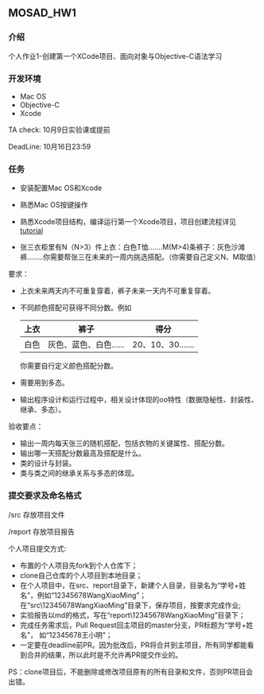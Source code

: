 ## MOSAD_HW1
### 介绍

个人作业1-创建第一个XCode项目、面向对象与Objective-C语法学习

###  开发环境

* Mac OS
* Objective-C
* Xcode

TA check: 10月9日实验课或提前

DeadLine: 10月16日23:59 

### 任务

* 安装配置Mac OS和Xcode

* 熟悉Mac OS按键操作

* 熟悉Xcode项目结构，编译运行第一个Xcode项目，项目创建流程详见[tutorial](manual/tutorial.md)

* 张三衣柜里有N（N>3）件上衣：白色T恤.......M(M>4)条裤子：灰色沙滩裤........你需要帮张三在未来的一周内挑选搭配。（你需要自己定义N、M取值）

要求：

- 上衣未来两天内不可重复穿着，裤子未来一天内不可重复穿着。

- 不同颜色搭配可获得不同分数。例如

  | 上衣 | 裤子                   | 得分              |
  | ---- | ---------------------- | ----------------- |
  | 白色 | 灰色、蓝色、白色...... | 20、10、30....... |

  你需要自行定义颜色搭配分数。

- 需要用到多态。

- 输出程序设计和运行过程中，相关设计体现的oo特性（数据隐秘性、封装性、继承、多态）。

验收要点：

- 输出一周内每天张三的随机搭配，包括衣物的关键属性、搭配分数。
- 输出哪一天搭配分数最高及搭配是什么。
- 类的设计与封装。
- 类与类之间的继承关系与多态的体现。


### 提交要求及命名格式

/src 存放项目文件

/report 存放项目报告

个人项目提交方式:

- 布置的个人项目先fork到个人仓库下；
- clone自己仓库的个人项目到本地目录；
- 在个人项目中，在src、report目录下，新建个人目录，目录名为“学号+姓名”，例如“12345678WangXiaoMing”；
在“src\12345678WangXiaoMing”目录下，保存项目，按要求完成作业;
- 实验报告以md的格式，写在“report\12345678WangXiaoMing”目录下；
- 完成任务需求后，Pull Request回主项目的master分支，PR标题为“学号+姓名”， 如“12345678王小明”；
- 一定要在deadline前PR。因为批改后，PR将合并到主项目，所有同学都能看到合并的结果，所以此时是不允许再PR提交作业的。

PS：clone项目后，不能删除或修改项目原有的所有目录和文件，否则PR项目会出错。


